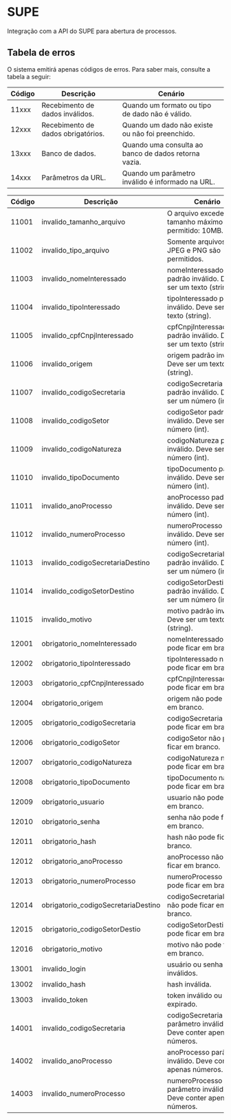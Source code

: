 # SUPE

Integração com a API do SUPE para abertura de processos.

## Tabela de erros

O sistema emitirá apenas códigos de erros. Para saber mais, consulte a tabela a seguir:

| Código | Descrição                          | Cenário                                              |
|--------|------------------------------------|------------------------------------------------------|
| 11xxx  | Recebimento de dados inválidos.    | Quando um formato ou tipo de dado não é válido.      |
| 12xxx  | Recebimento de dados obrigatórios. | Quando um dado não existe ou não foi preenchido.     |
| 13xxx  | Banco de dados.                    | Quando uma consulta ao banco de dados retorna vazia. |
| 14xxx  | Parâmetros da URL.                 | Quando um parâmetro inválido é informado na URL.     |

| Código | Descrição                           | Cenário                                                            |
|--------|-------------------------------------|--------------------------------------------------------------------|
| 11001  | invalido_tamanho_arquivo            | O arquivo excedeu o tamanho máximo permitido: 10MB.                |
| 11002  | invalido_tipo_arquivo               | Somente arquivos: PDF, JPEG e PNG são permitidos.                  |
| 11003  | invalido_nomeInteressado            | nomeInteressado padrão inválido. Deve ser um texto (string).       |
| 11004  | invalido_tipoInteressado            | tipoInteressado padrão inválido. Deve ser um texto (string).       |
| 11005  | invalido_cpfCnpjInteressado         | cpfCnpjInteressado padrão inválido. Deve ser um texto (string).    |
| 11006  | invalido_origem                     | origem padrão inválido. Deve ser um texto (string).                |
| 11007  | invalido_codigoSecretaria           | codigoSecretaria padrão inválido. Deve ser um número (int).        |
| 11008  | invalido_codigoSetor                | codigoSetor padrão inválido. Deve ser um número (int).             |
| 11009  | invalido_codigoNatureza             | codigoNatureza padrão inválido. Deve ser um número (int).          |
| 11010  | invalido_tipoDocumento              | tipoDocumento padrão inválido. Deve ser um número (int).           |
| 11011  | invalido_anoProcesso                | anoProcesso padrão inválido. Deve ser um número (int).             |
| 11012  | invalido_numeroProcesso             | numeroProcesso padrão inválido. Deve ser um número (int).          |
| 11013  | invalido_codigoSecretariaDestino    | codigoSecretariaDestino padrão inválido. Deve ser um número (int). |
| 11014  | invalido_codigoSetorDestino         | codigoSetorDestino padrão inválido. Deve ser um número (int).      |
| 11015  | invalido_motivo                     | motivo padrão inválido. Deve ser um texto (string).                |
| 12001  | obrigatorio_nomeInteressado         | nomeInteressado não pode ficar em branco.                          |
| 12002  | obrigatorio_tipoInteressado         | tipoInteressado não pode ficar em branco.                          |
| 12003  | obrigatorio_cpfCnpjInteressado      | cpfCnpjInteressado não pode ficar em branco.                       |
| 12004  | obrigatorio_origem                  | origem não pode ficar em branco.                                   |
| 12005  | obrigatorio_codigoSecretaria        | codigoSecretaria não pode ficar em branco.                         |
| 12006  | obrigatorio_codigoSetor             | codigoSetor não pode ficar em branco.                              |
| 12007  | obrigatorio_codigoNatureza          | codigoNatureza não pode ficar em branco.                           |
| 12008  | obrigatorio_tipoDocumento           | tipoDocumento não pode ficar em branco.                            |
| 12009  | obrigatorio_usuario                 | usuario não pode ficar em branco.                                  |
| 12010  | obrigatorio_senha                   | senha não pode ficar em branco.                                    |
| 12011  | obrigatorio_hash                    | hash não pode ficar em branco.                                     |
| 12012  | obrigatorio_anoProcesso             | anoProcesso não pode ficar em branco.                              |
| 12013  | obrigatorio_numeroProcesso          | numeroProcesso não pode ficar em branco.                           |
| 12014  | obrigatorio_codigoSecretariaDestino | codigoSecretariaDestino não pode ficar em branco.                  |
| 12015  | obrigatorio_codigoSetorDestio       | codigoSetorDestino não pode ficar em branco.                       |
| 12016  | obrigatorio_motivo                  | motivo não pode ficar em branco.                                   |
| 13001  | invalido_login                      | usuário ou senha inválidos.                                        |
| 13002  | invalido_hash                       | hash inválida.                                                     |
| 13003  | invalido_token                      | token inválido ou expirado.                                        |
| 14001  | invalido_codigoSecretaria           | codigoSecretaria parâmetro inválido. Deve conter apenas números.   |
| 14002  | invalido_anoProcesso                | anoProcesso parâmetro inválido. Deve conter apenas números.        |
| 14003  | invalido_numeroProcesso             | numeroProcesso parâmetro inválido. Deve conter apenas números.     |
